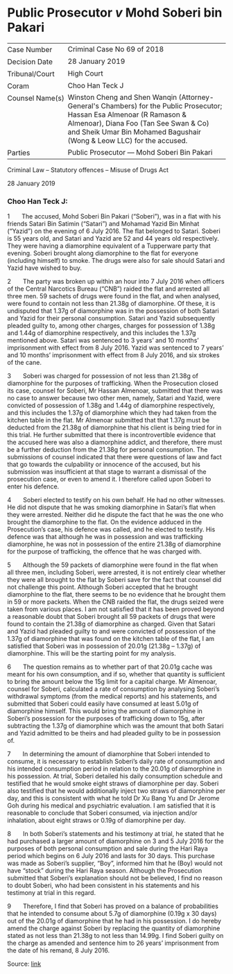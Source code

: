 # Public Prosecutor _v_ Mohd Soberi bin Pakari  

<table id="info-table"><tbody><tr class="info-row"><td class="txt-label" style="padding: 4px 0px; white-space: nowrap" valign="top">Case Number</td><td class="txt-body">Criminal Case No 69 of 2018</td></tr><tr class="info-row"><td class="txt-label" style="padding: 4px 0px; white-space: nowrap" valign="top">Decision Date</td><td class="txt-body">28 January 2019</td></tr><tr class="info-row"><td class="txt-label" style="padding: 4px 0px; white-space: nowrap" valign="top">Tribunal/Court</td><td class="txt-body">High Court</td></tr><tr class="info-row"><td class="txt-label" style="padding: 4px 0px; white-space: nowrap" valign="top">Coram</td><td class="txt-body">Choo Han Teck J</td></tr><tr class="info-row"><td class="txt-label" style="padding: 4px 0px; white-space: nowrap" valign="top">Counsel Name(s)</td><td class="txt-body">Winston Cheng and Shen Wanqin (Attorney-General's Chambers) for the Public Prosecutor; Hassan Esa Almenoar (R Ramason &amp; Almenoar), Diana Foo (Tan See Swan &amp; Co) and Sheik Umar Bin Mohamed Bagushair (Wong &amp; Leow LLC) for the accused.</td></tr><tr class="info-row"><td class="txt-label" style="padding: 4px 0px; white-space: nowrap" valign="top">Parties</td><td class="txt-body">Public Prosecutor — Mohd Soberi Bin Pakari</td></tr></tbody></table>

Criminal Law – Statutory offences – Misuse of Drugs Act

28 January 2019

### Choo Han Teck J:

1       The accused, Mohd Soberi Bin Pakari (“Soberi”), was in a flat with his friends Satari Bin Satimin (“Satari”) and Mohamad Yazid Bin Minhat (“Yazid”) on the evening of 6 July 2016. The flat belonged to Satari. Soberi is 55 years old, and Satari and Yazid are 52 and 44 years old respectively. They were having a diamorphine equivalent of a Tupperware party that evening. Soberi brought along diamorphine to the flat for everyone (including himself) to smoke. The drugs were also for sale should Satari and Yazid have wished to buy.

2       The party was broken up within an hour into 7 July 2016 when officers of the Central Narcotics Bureau (“CNB”) raided the flat and arrested all three men. 59 sachets of drugs were found in the flat, and when analysed, were found to contain not less than 21.38g of diamorphine. Of these, it is undisputed that 1.37g of diamorphine was in the possession of both Satari and Yazid for their personal consumption. Satari and Yazid subsequently pleaded guilty to, among other charges, charges for possession of 1.38g and 1.44g of diamorphine respectively, and this includes the 1.37g mentioned above. Satari was sentenced to 3 years’ and 10 months’ imprisonment with effect from 8 July 2016. Yazid was sentenced to 7 years’ and 10 months’ imprisonment with effect from 8 July 2016, and six strokes of the cane.

3       Soberi was charged for possession of not less than 21.38g of diamorphine for the purposes of trafficking. When the Prosecution closed its case, counsel for Soberi, Mr Hassan Almenoar, submitted that there was no case to answer because two other men, namely, Satari and Yazid, were convicted of possession of 1.38g and 1.44g of diamorphine respectively, and this includes the 1.37g of diamorphine which they had taken from the kitchen table in the flat. Mr Almenoar submitted that that 1.37g must be deducted from the 21.38g of diamorphine that his client is being tried for in this trial. He further submitted that there is incontrovertible evidence that the accused here was also a diamorphine addict, and therefore, there must be a further deduction from the 21.38g for personal consumption. The submissions of counsel indicated that there were questions of law and fact that go towards the culpability or innocence of the accused, but his submission was insufficient at that stage to warrant a dismissal of the prosecution case, or even to amend it. I therefore called upon Soberi to enter his defence.

4       Soberi elected to testify on his own behalf. He had no other witnesses. He did not dispute that he was smoking diamorphine in Satari’s flat when they were arrested. Neither did he dispute the fact that he was the one who brought the diamorphine to the flat. On the evidence adduced in the Prosecution’s case, his defence was called, and he elected to testify. His defence was that although he was in possession and was trafficking diamorphine, he was not in possession of the entire 21.38g of diamorphine for the purpose of trafficking, the offence that he was charged with.

5       Although the 59 packets of diamorphine were found in the flat when all three men, including Soberi, were arrested, it is not entirely clear whether they were all brought to the flat by Soberi save for the fact that counsel did not challenge this point. Although Soberi accepted that he brought diamorphine to the flat, there seems to be no evidence that he brought them in 59 or more packets. When the CNB raided the flat, the drugs seized were taken from various places. I am not satisfied that it has been proved beyond a reasonable doubt that Soberi brought all 59 packets of drugs that were found to contain the 21.38g of diamorphine as charged. Given that Satari and Yazid had pleaded guilty to and were convicted of possession of the 1.37g of diamorphine that was found on the kitchen table of the flat, I am satisfied that Soberi was in possession of 20.01g (21.38g – 1.37g) of diamorphine. This will be the starting point for my analysis.

6       The question remains as to whether part of that 20.01g cache was meant for his own consumption, and if so, whether that quantity is sufficient to bring the amount below the 15g limit for a capital charge. Mr Almenoar, counsel for Soberi, calculated a rate of consumption by analysing Soberi’s withdrawal symptoms (from the medical reports) and his statements, and submitted that Soberi could easily have consumed at least 5.01g of diamorphine himself. This would bring the amount of diamorphine in Soberi’s possession for the purposes of trafficking down to 15g, after subtracting the 1.37g of diamorphine which was the amount that both Satari and Yazid admitted to be theirs and had pleaded guilty to be in possession of.

7       In determining the amount of diamorphine that Soberi intended to consume, it is necessary to establish Soberi’s daily rate of consumption and his intended consumption period in relation to the 20.01g of diamorphine in his possession. At trial, Soberi detailed his daily consumption schedule and testified that he would smoke eight straws of diamorphine per day. Soberi also testified that he would additionally inject two straws of diamorphine per day, and this is consistent with what he told Dr Xu Bang Yu and Dr Jerome Goh during his medical and psychiatric evaluation. I am satisfied that it is reasonable to conclude that Soberi consumed, via injection and/or inhalation, about eight straws or 0.19g of diamorphine per day.

8       In both Soberi’s statements and his testimony at trial, he stated that he had purchased a larger amount of diamorphine on 3 and 5 July 2016 for the purposes of both personal consumption and sale during the Hari Raya period which begins on 6 July 2016 and lasts for 30 days. This purchase was made as Soberi’s supplier, “Boy”, informed him that he (Boy) would not have “stock” during the Hari Raya season. Although the Prosecution submitted that Soberi’s explanation should not be believed, I find no reason to doubt Soberi, who had been consistent in his statements and his testimony at trial in this regard.

9       Therefore, I find that Soberi has proved on a balance of probabilities that he intended to consume about 5.7g of diamorphine (0.19g x 30 days) out of the 20.01g of diamorphine that he had in his possession. I do hereby amend the charge against Soberi by replacing the quantity of diamorphine stated as not less than 21.38g to not less than 14.99g. I find Soberi guilty on the charge as amended and sentence him to 26 years’ imprisonment from the date of his remand, 8 July 2016.


Source: [link](https://www.lawnet.sg:443/lawnet/web/lawnet/free-resources?p_p_id=freeresources_WAR_lawnet3baseportlet&p_p_lifecycle=1&p_p_state=normal&p_p_mode=view&_freeresources_WAR_lawnet3baseportlet_action=openContentPage&_freeresources_WAR_lawnet3baseportlet_docId=%2FJudgment%2F22753-SSP.xml)